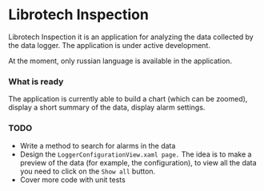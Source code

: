 # Librotech Inspection


Librotech Inspection it is an application for analyzing 
the data collected by the data logger.
The application is under active development.

At the moment, only russian language is available in the application.

### What is ready

The application is currently able to build a chart (which can be zoomed), 
display a short summary of the data, display alarm settings.

### TODO

 - Write a method to search for alarms in the data
 - Design the `LoggerConfigurationView.xaml page.` The idea is to make a preview of the data (for example, the configuration), to view all the data you need to click on the `Show all` button.
 - Cover more code with unit tests

